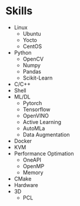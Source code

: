 # Skills

- Linux
  - Ubuntu
  - Yocto
  - CentOS
- Python
  - OpenCV
  - Numpy
  - Pandas
  - Scikit-Learn
- C/C++
- Shell
- ML/DL
  - Pytorch
  - Tensorflow
  - OpenVINO
  - Active Learning
  - AutoMLa
  - Data Augmentation
- Docker
- KVM
- Performance Optimation
  - OneAPI
  - OpenMP
  - Memory
- CMake
- Hardware
- 3D
  - PCL
